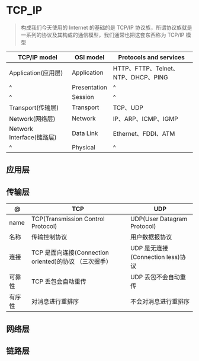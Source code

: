 # TCP_IP

> 构成我们今天使用的 Internet 的基础的是 TCP/IP 协议族，所谓协议族就是一系列的协议及其构成的通信模型，我们通常也把这套东西称为 TCP/IP 模型

| TCP/IP model              | OSI model    | Protocols and services              |
| ------------------------- | ------------ | ----------------------------------- |
| Application(应用层)       | Application  | HTTP、FTTP、Telnet、NTP、DHCP、PING |
| ^                         | Presentation | ^                                   |
| ^                         | Session      | ^                                   |
| Transport(传输层)         | Transport    | TCP、UDP                            |
| Network(网络层)           | Network      | IP、ARP、ICMP、IGMP                 |
| Network Interface(链路层) | Data Link    | Ethernet、FDDI、ATM                 |
| ^                         | Physical     | ^                                   |

## 应用层

## 传输层

| @      | TCP                                                    | UDP                               |
| ------ | ------------------------------------------------------ | --------------------------------- |
| name   | TCP(Transmission Control Protocol)                     | UDP(User Datagram Protocol)       |
| 名称   | 传输控制协议                                           | 用户数据报协议                    |
| 连接   | TCP 是面向连接(Connection oriented)的协议 （三次握手） | UDP 是无连接(Connection less)协议 |
| 可靠性 | TCP 丢包会自动重传                                     | UDP 丢包不会自动重传              |
| 有序性 | 对消息进行重排序                                       | 不会对消息进行重排序              |

## 网络层

## 链路层
